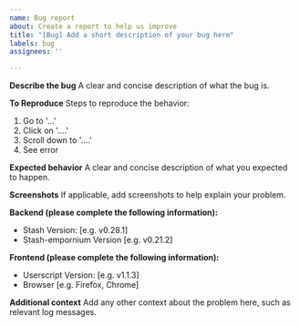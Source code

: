 ```yaml
---
name: Bug report
about: Create a report to help us improve
title: "[Bug] Add a short description of your bug here"
labels: bug
assignees: ''

---
```


**Describe the bug**
A clear and concise description of what the bug is.

**To Reproduce**
Steps to reproduce the behavior:
1. Go to '...'
2. Click on '....'
3. Scroll down to '....'
4. See error

**Expected behavior**
A clear and concise description of what you expected to happen.

**Screenshots**
If applicable, add screenshots to help explain your problem.

**Backend (please complete the following information):**
 - Stash Version: [e.g. v0.28.1]
 - Stash-empornium Version [e.g. v0.21.2]

**Frontend (please complete the following information):**
 - Userscript Version: [e.g. v1.1.3]
 - Browser [e.g. Firefox, Chrome]

**Additional context**
Add any other context about the problem here, such as relevant log messages.
